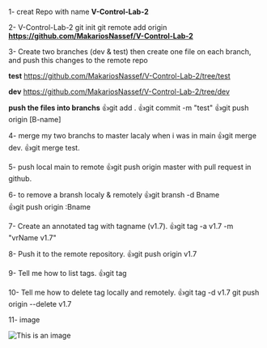 1- creat Repo with name **V-Control-Lab-2**

2- V-Control-Lab-2 git init git remote add origin
**https://github.com/MakariosNassef/V-Control-Lab-2**

3- Create two branches (dev & test) then create one file on each branch, and push this changes to the remote repo

**test** https://github.com/MakariosNassef/V-Control-Lab-2/tree/test

**dev**  https://github.com/MakariosNassef/V-Control-Lab-2/tree/dev

**push the files into branchs**
    :+1:git add . 
    :+1:git commit -m "test" 
    :+1:git push origin [B-name]
    
4- merge my two branchs to master lacaly when i was in main 
    :+1:git merge dev.
    :+1:git merge test.
    
5- push local main to remote
    :+1:git push origin master with pull request in github.

6- to remove a bransh localy & remotely
    :+1:git bransh -d Bname  
    :+1:git push origin :Bname

7- Create an annotated tag with tagname (v1.7).
    :+1:git tag -a v1.7 -m "vrName v1.7"

8- Push it to the remote repository.
    :+1:git push origin v1.7

9- Tell me how to list tags.
    :+1:git tag

10- Tell me how to delete tag locally and remotely.
    :+1:git tag -d v1.7 git push origin --delete v1.7

11- image

![This is an image](https://i.redd.it/gw8idnezl1i91.png)
